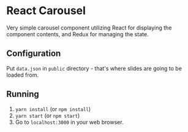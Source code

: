 # React Carousel

Very simple carousel component utilizing React for displaying the component contents, and Redux for managing the state.

## Configuration

Put `data.json` in `public` directory - that's where slides are going to be loaded from.

## Running

1. `yarn install` (or `npm install`)
2. `yarn start` (or `npm start`)
3. Go to `localhost:3000` in your web browser.
